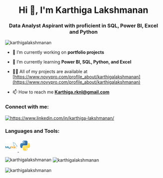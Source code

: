 <h1 align="center">Hi 👋, I'm Karthiga Lakshmanan</h1>
<h3 align="center">Data Analyst Aspirant with proficient in SQL, Power BI, Excel and Python</h3>

<p align="left"> <img src="https://komarev.com/ghpvc/?username=karthigalakshmanan&label=Profile%20views&color=0e75b6&style=flat" alt="karthigalakshmanan" /> </p>

- 🔭 I’m currently working on **portfolio projects**

- 🌱 I’m currently learning **Power BI, SQL, Python, and Excel**

- 👨‍💻 All of my projects are available at [https://www.novypro.com/profile_about/karthigalakshmanan](https://www.novypro.com/profile_about/karthigalakshmanan)

- 📫 How to reach me **Karthiga.rknl@gmail.com**

<h3 align="left">Connect with me:</h3>
<p align="left">
<a href="https://linkedin.com/in/https://www.linkedin.com/in/karthiga-lakshmanan/" target="blank"><img align="center" src="https://raw.githubusercontent.com/rahuldkjain/github-profile-readme-generator/master/src/images/icons/Social/linked-in-alt.svg" alt="https://www.linkedin.com/in/karthiga-lakshmanan/" height="30" width="40" /></a>
</p>

<h3 align="left">Languages and Tools:</h3>
<p align="left"> <a href="https://www.mysql.com/" target="_blank" rel="noreferrer"> <img src="https://raw.githubusercontent.com/devicons/devicon/master/icons/mysql/mysql-original-wordmark.svg" alt="mysql" width="40" height="40"/> </a> <a href="https://www.python.org" target="_blank" rel="noreferrer"> <img src="https://raw.githubusercontent.com/devicons/devicon/master/icons/python/python-original.svg" alt="python" width="40" height="40"/> </a> </p>

<p><img align="left" src="https://github-readme-stats.vercel.app/api/top-langs?username=karthigalakshmanan&show_icons=true&locale=en&layout=compact" alt="karthigalakshmanan" /></p>

<p>&nbsp;<img align="center" src="https://github-readme-stats.vercel.app/api?username=karthigalakshmanan&show_icons=true&locale=en" alt="karthigalakshmanan" /></p>

<p><img align="center" src="https://github-readme-streak-stats.herokuapp.com/?user=karthigalakshmanan&" alt="karthigalakshmanan" /></p>
